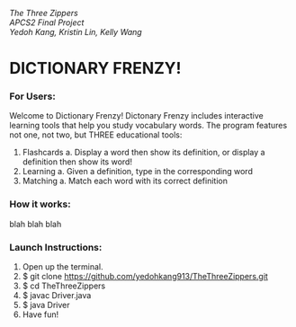 *The Three Zippers*           
*APCS2 Final Project*           
*Yedoh Kang, Kristin Lin, Kelly Wang*          

# DICTIONARY FRENZY!

### For Users:
Welcome to Dictionary Frenzy! Dictonary Frenzy includes interactive learning tools that help you study vocabulary words. The program features not one, not two, but THREE educational tools: 
1. Flashcards
  a. Display a word then show its definition, or display a definition then show its word!
2. Learning
  a. Given a definition, type in the corresponding word
3. Matching 
  a. Match each word with its correct definition

### How it works:
blah blah blah

### Launch Instructions: 
1. Open up the terminal.
2. $ git clone https://github.com/yedohkang913/TheThreeZippers.git
3. $ cd TheThreeZippers
4. $ javac Driver.java
5. $ java Driver
6. Have fun!

